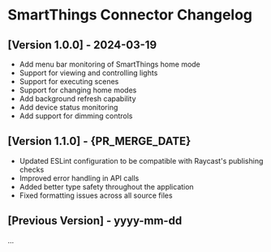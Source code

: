 # SmartThings Connector Changelog

## [Version 1.0.0] - 2024-03-19

- Add menu bar monitoring of SmartThings home mode
- Support for viewing and controlling lights
- Support for executing scenes
- Support for changing home modes
- Add background refresh capability
- Add device status monitoring
- Add support for dimming controls

## [Version 1.1.0] - {PR_MERGE_DATE}
- Updated ESLint configuration to be compatible with Raycast's publishing checks
- Improved error handling in API calls
- Added better type safety throughout the application
- Fixed formatting issues across all source files

## [Previous Version] - yyyy-mm-dd
...
